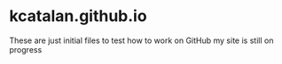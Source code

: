 ﻿# kcatalan.github.io
﻿These are just initial files to test how to work on GitHub
﻿my site is still on progress
